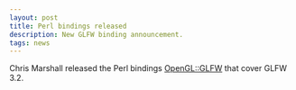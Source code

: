 ```yaml
---
layout: post
title: Perl bindings released
description: New GLFW binding announcement.
tags: news
---
```


Chris Marshall released the Perl bindings
[OpenGL::GLFW](https://metacpan.org/pod/OpenGL::GLFW) that cover GLFW 3.2.

